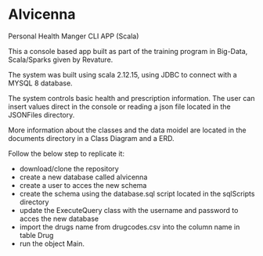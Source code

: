 # Alvicenna
Personal Health Manger CLI APP (Scala)

This a console based app built as part of the training program in Big-Data, Scala/Sparks given by Revature.

The system was built using scala 2.12.15, using JDBC to connect with a MYSQL 8 database.

The system controls basic health and prescription information. The user can insert values direct in the console or reading a json file located in the JSONFiles directory.

More information about the classes and the data moidel are located in the documents directory in a Class Diagram and a ERD.

Follow the below step to replicate it:
- download/clone the repository
- create a new database called alvicenna
- create a user to acces the new schema
- create the schema using the database.sql script located in the sqlScripts directory
- update the ExecuteQuery class with the username and password to acces the new database
- import the drugs name from drugcodes.csv into the column name in table Drug
- run the object Main.
